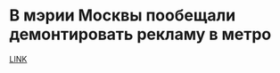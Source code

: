 # В мэрии Москвы пообещали демонтировать рекламу в метро



[LINK](https://varlamov.ru/2662235.html)